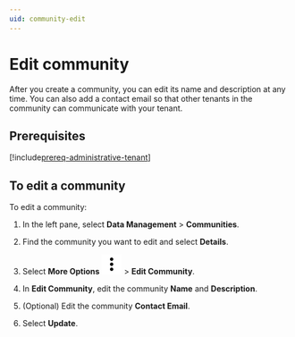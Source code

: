```yaml
---
uid: community-edit
---
```


# Edit community

After you create a community, you can edit its name and description at any time. You can also add a contact email so that other tenants in the community can communicate with your tenant. 

## Prerequisites

[!include[prereq-administrative-tenant](includes/prereq-administrative-tenant.md)]

## To edit a community

To edit a community:

1. In the left pane, select **Data Management** > **Communities**.

1. Find the community you want to edit and select **Details**.

1. Select **More Options** ![More Options](../_icons/default/dots-vertical.svg) > **Edit Community**.

1. In **Edit Community**, edit the community **Name** and **Description**. 

1. (Optional) Edit the community **Contact Email**.

1. Select **Update**.
